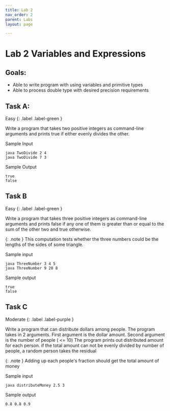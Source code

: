 ```yaml
---
title: Lab 2
nav_order: 2
parent: Labs
layout: page

---
```

# Lab 2 Variables and Expressions

## Goals:
* Able to write program with using variables and primitive types
* Able to process double type with desired precision requirements

## Task A: 

Easy
{: .label .label-green }

Write a program that takes two positive integers as command-line
arguments and prints true if either evenly divides the other.

Sample Input
```
java TwoDivide 2 4
java TwoDivide 7 3
```
Sample Output
```
true
false
```

## Task B

Easy
{: .label .label-green }

Write a program that takes three positive integers as command-line
arguments and prints false if any one of them is greater than or equal to the sum
of the other two and true otherwise. 

{: .note }
This computation tests whether the
three numbers could be the lengths of the sides of some triangle.

Sample input
```
java ThreeNumber 3 4 5
java ThreeNumber 9 20 8
```
Sample output
```
true
false
```

## Task C

Moderate
{: .label .label-purple }

Write a program that can distribute dollars among people. The program takes in 2 arguments.
First argument is the dollar amount.
Second argument is the number of people ( <= 10)
The program prints out distributed amount for each person. 
if the total amount can not be evenly divided by number of people, a random person takes the residual

{: .note } 
Adding up each people's fraction should get the total amount of money

Sample input
```
java distributeMoney 2.5 3
```
Sample output
```
0.8 0.8 0.9
```



